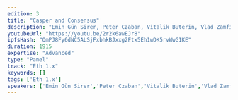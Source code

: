 ```yaml
---
edition: 3
title: "Casper and Consensus"
description: "Emin Gün Sirer, Peter Czaban, Vitalik Buterin, Vlad Zamfir, and Elaine Shi discuss \"Casper & Consensus\""
youtubeUrl: "https://youtu.be/2r2k6awEJr8"
ipfsHash: "QmPJ8Fy6dNC5ALSjFxbhkBJxxg2Ftx5Eh1wDK5rvWwG1KE"
duration: 1915
expertise: "Advanced"
type: "Panel"
track: "Eth 1.x"
keywords: []
tags: ['Eth 1.x']
speakers: ['Emin Gün Sirer','Peter Czaban','Vitalik Buterin','Vlad Zamfir','Elaine Shi']
---
```

